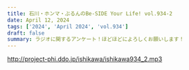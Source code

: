 ```yaml
---
title: 石川・ホンマ・ぶるんのBe-SIDE Your Life! vol.934-2
date: April 12, 2024
tags: ['2024', 'April 2024', 'vol.934']
draft: false
summary: ラジオに関するアンケート！ほどほどによろしくお願いします！
---
```


http://project-phi.ddo.jp/ishikawa/ishikawa934_2.mp3
